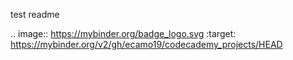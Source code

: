 test readme

.. image:: https://mybinder.org/badge_logo.svg
 :target: https://mybinder.org/v2/gh/ecamo19/codecademy_projects/HEAD

